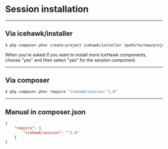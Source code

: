 # Session installation

<hr class="blockquote">

## Via icehawk/installer

```bash
$ php composer.phar create:project icehawk/installer /path/to/new/project
```

When you're asked if you want to install more IceHawk components, choose "yes" and then select "yes" for the session component. 

<hr class="blockquote">

## Via composer

```bash
$ php composer.phar require "icehawk/session:^1.0"
```

<hr class="blockquote">

## Manual in composer.json

```json
{
	"require": {
		"icehawk/session": "^1.0"
	}
}
```
